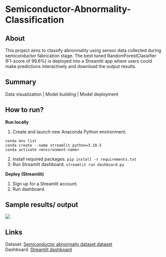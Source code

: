 # Semiconductor-Abnormality-Classification

## About 
This project aims to classify abnormality using sensor data collected during semiconductor fabrication stage. The best tuned RandomForestClassifier (F1-score of 99.6%) is deployed into a Streamlit app where users could make predictions interactively and download the output results. 

## Summary 
Data visualization | Model building | Model deployment 

## How to run? 
**Run locally**
1. Create and launch new Anaconda Python environment. 
```
conda env list
conda create --name streamlit python=3.10.5
conda activate <environment-name>
```
2. Install required packages. `pip install -r requirements.txt`
3. Run Streamlit dashboard. `streamlit run dashboard.py`

**Deploy (Streamlit)**
1. Sign up for a Streamlit account. 
2. Run dashboard. 

## Sample results/ output
![](https://github.com/CH2001/Semiconductor-Abnormality-Classification/blob/main/demo/demo.gif)

## Links 
Dataset: [Semiconductor abnormally dataset dataset](https://www.timeseriesclassification.com/description.php?Dataset=Wafer) <br> 
Dashboard: [Streamlit dashboard](https://semiconductor-abnormality-classificationc.streamlit.app/)
